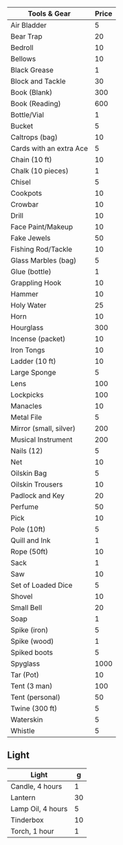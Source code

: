 | Tools & Gear            | Price|
| ----------------------- | ---- |
| Air Bladder             | 5    |
| Bear Trap               | 20   |
| Bedroll                 | 10   |
| Bellows                 | 10   |
| Black Grease            | 1    |
| Block and Tackle        | 30   |
| Book (Blank)            | 300  |
| Book (Reading)          | 600  |
| Bottle/Vial             | 1    |
| Bucket                  | 5    |
| Caltrops (bag)          | 10   |
| Cards with an extra Ace | 5    |
| Chain (10 ft)           | 10   |
| Chalk (10 pieces)       | 1    |
| Chisel                  | 5    |
| Cookpots                | 10   |
| Crowbar                 | 10   |
| Drill                   | 10   |
| Face Paint/Makeup       | 10   |
| Fake Jewels             | 50   |
| Fishing Rod/Tackle      | 10   |
| Glass Marbles (bag)     | 5    |
| Glue (bottle)           | 1    |
| Grappling Hook          | 10   |
| Hammer                  | 10   |
| Holy Water              | 25   |
| Horn                    | 10   |
| Hourglass               | 300  |
| Incense (packet)        | 10   |
| Iron Tongs              | 10   |
| Ladder (10 ft)          | 10   |
| Large Sponge            | 5    |
| Lens                    | 100  |
| Lockpicks               | 100  |
| Manacles                | 10   |
| Metal File              | 5    |
| Mirror (small, silver)  | 200  |
| Musical Instrument      | 200  |
| Nails (12)              | 5    |
| Net                     | 10   |
| Oilskin Bag             | 5    |
| Oilskin Trousers        | 10   |
| Padlock and Key         | 20   |
| Perfume                 | 50   |
| Pick                    | 10   |
| Pole (10ft)             | 5    |
| Quill and Ink           | 1    |
| Rope (50ft)             | 10   |
| Sack                    | 1    |
| Saw                     | 10   |
| Set of Loaded Dice      | 5    |
| Shovel                  | 10   |
| Small Bell              | 20   |
| Soap                    | 1    |
| Spike (iron)            | 5    |
| Spike (wood)            | 1    |
| Spiked boots            | 5    |
| Spyglass                | 1000 |
| Tar (Pot)               | 10   |
| Tent (3 man)            | 100  |
| Tent (personal)         | 50   |
| Twine (300 ft)          | 5    |
| Waterskin               | 5    |
| Whistle                 | 5    |

## Light

| Light | g |
| ----------------- | -- |
| Candle, 4 hours   | 1  |
| Lantern           | 30 |
| Lamp Oil, 4 hours | 5  |
| Tinderbox         | 10 |
| Torch, 1 hour     | 1  |
